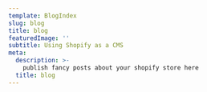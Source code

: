 ```yaml
---
template: BlogIndex
slug: blog
title: blog
featuredImage: ''
subtitle: Using Shopify as a CMS
meta:
  description: >-
    publish fancy posts about your shopify store here
  title: blog
---
```

